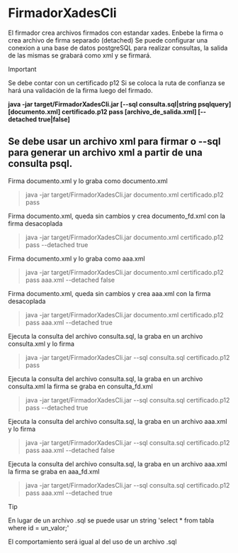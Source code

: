 # FirmadorXadesCli

El firmador crea archivos firmados con estandar xades. Enbebe la firma o crea archivo de firma separado (detached)
Se puede configurar una conexion a una base de datos postgreSQL para realizar consultas, la salida de las mismas se grabará como xml y se firmará.

> [!IMPORTANT]
> Se debe contar con un certificado p12
> Si se coloca la ruta de confianza se hará una validación de la firma luego del firmado.

**java -jar target/FirmadorXadesCli.jar [--sql consulta.sql|string psqlquery] [documento.xml] certificado.p12 pass [archivo_de_salida.xml] [--detached true|false]**

## Se debe usar un archivo xml para firmar o --sql para generar un archivo xml a partir de una consulta psql.

Firma documento.xml y lo graba como documento.xml 
> java -jar target/FirmadorXadesCli.jar documento.xml certificado.p12 pass

Firma documento.xml, queda sin cambios y crea documento_fd.xml con la firma desacoplada 
> java -jar target/FirmadorXadesCli.jar documento.xml certificado.p12 pass --detached true

Firma documento.xml y lo graba como aaa.xml 
> java -jar target/FirmadorXadesCli.jar documento.xml certificado.p12 pass aaa.xml --detached false 

Firma documento.xml, queda sin cambios y crea aaa.xml con la firma desacoplada
> java -jar target/FirmadorXadesCli.jar documento.xml certificado.p12 pass aaa.xml --detached true

Ejecuta la consulta del archivo consulta.sql, la graba en un archivo consulta.xml y lo firma 
> java -jar target/FirmadorXadesCli.jar --sql consulta.sql certificado.p12 pass 

Ejecuta la consulta del archivo consulta.sql, la graba en un archivo consulta.xml la firma se graba en consulta_fd.xml 
> java -jar target/FirmadorXadesCli.jar --sql consulta.sql certificado.p12 pass --detached true 

Ejecuta la consulta del archivo consulta.sql, la graba en un archivo aaa.xml y lo firma 
> java -jar target/FirmadorXadesCli.jar --sql consulta.sql certificado.p12 pass aaa.xml --detached false 

Ejecuta la consulta del archivo consulta.sql, la graba en un archivo aaa.xml la firma se graba en aaa_fd.xml
> java -jar target/FirmadorXadesCli.jar --sql consulta.sql certificado.p12 pass aaa.xml --detached true



> [!TIP]
> En lugar de un archivo .sql se puede usar un string 'select * from tabla where id = un_valor;'
> 
> El comportamiento será igual al del uso de un archivo .sql

